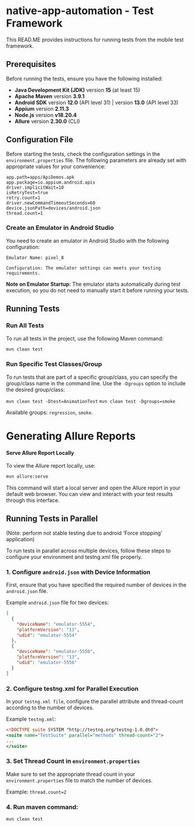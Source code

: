 # native-app-automation - Test Framework

This READ.ME provides instructions for running tests from the mobile test framework.

## Prerequisites

Before running the tests, ensure you have the following installed:

- **Java Development Kit (JDK)** version **15** (at least 15)
- **Apache Maven** version **3.9.1**
- **Android SDK** version **12.0** (API level 31) | version **13.0** (API level 33)
- **Appium** version **2.11.3**
- **Node.js** version **v18.20.4**
- **Allure** version **2.30.0** (CLI)

## Configuration File

Before starting the tests, check the configuration settings in the `environment.properties` file. The following
parameters are already set with appropriate values for your convenience:

```properties
app.path=apps/ApiDemos.apk
app.package=io.appium.android.apis
driver.implicitWait=10
isRetryTest=true
retry.count=1
driver.newCommandTimeoutSeconds=60
device.jsonPath=devices/android.json
thread.count=1 
```



### Create an Emulator in Android Studio

You need to create an emulator in Android Studio with the following configuration:

```Emulator Name: pixel_8```

``Configuration: The emulator settings can meets your testing requirements.``

**Note on Emulator Startup:**
The emulator starts automatically during test execution, so you do not need to manually start it before running your
tests.

## Running Tests

### Run All Tests

To run all tests in the project, use the following Maven command:

```bash
mvn clean test
```

### Run Specific Test Classes/Group

To run tests that are part of a specific group/class, you can specify the group/class name in the command line. Use
the ```-Dgroups``` option to include the desired group/class:

```mvn clean test -Dtest=AnimationTest```
```mvn clean test -Dgroups=smoke```

Available groups: ```regression```, ```smoke```.

# Generating Allure Reports

#### Serve Allure Report Locally

To view the Allure report locally, use:

```bash
mvn allure:serve
```

This command will start a local server and open the Allure report in your default web browser. You can view and interact
with your test results through this interface.

## Running Tests in Parallel

(Note: perform not stable testing due to android 'Force stopping' application)

To run tests in parallel across multiple devices, follow these steps to configure your environment and testng.xml file
properly.

### 1. Configure ```android.json``` with Device Information

First, ensure that you have specified the required number of devices in the ```android.json``` file.

Example ```android.json``` file for two devices:

```json
[
  {
    "deviceName": "emulator-5554",
    "platformVersion": "13",
    "udid": "emulator-5554"
  },
  {
    "deviceName": "emulator-5556", 
    "platformVersion": "13", 
    "udid": "emulator-5556"
  }
]
```

### 2. Configure testng.xml for Parallel Execution

In your ```testng.xml file```, configure the parallel attribute and thread-count according to the number of devices.

Example ```testng.xml```:

```xml
<!DOCTYPE suite SYSTEM "http://testng.org/testng-1.0.dtd">
<suite name="TestSuite" parallel="methods" thread-count="2">
...
</suite>
```

### 3. Set Thread Count in ```environment.properties```

Make sure to set the appropriate thread count in your ```environment.properties``` file to match the number of devices.

Example: ```thread.count=2```

### 4. Run maven command:

```mvn clean test```
